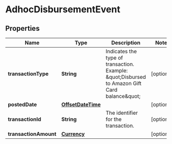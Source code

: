 # AdhocDisbursementEvent

## Properties
Name | Type | Description | Notes
------------ | ------------- | ------------- | -------------
**transactionType** | **String** | Indicates the type of transaction.  Example: \&quot;Disbursed to Amazon Gift Card balance\&quot; |  [optional]
**postedDate** | [**OffsetDateTime**](OffsetDateTime.md) |  |  [optional]
**transactionId** | **String** | The identifier for the transaction. |  [optional]
**transactionAmount** | [**Currency**](Currency.md) |  |  [optional]
